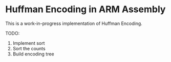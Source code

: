 Huffman Encoding in ARM Assembly
================================

This is a work-in-progress implementation of Huffman Encoding.

TODO:
1. Implement sort
2. Sort the counts
3. Build encoding tree
